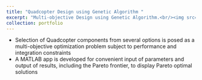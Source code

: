 ```yaml
---
title: "Quadcopter Design using Genetic Algorithm "
excerpt: "Multi-objective Design using Genetic Algorithm.<br/><img src='/images/quadGA.JPG'>"
collection: portfolio
---
```


* Selection of Quadcopter components from several options is posed as a multi-objective optimization problem subject
to performance and integration constraints
* A MATLAB app is developed for convenient input of parameters and output of results, including the Pareto frontier, to display Pareto optimal solutions

